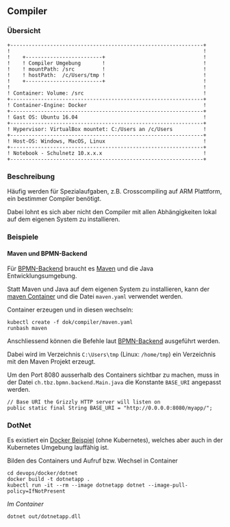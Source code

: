 Compiler 
--------

### Übersicht 

    +---------------------------------------------------------------+
    !                                                               !	
    !    +-------------------------+                                !
    !    ! Compiler Umgebung       !                                !
    !    ! mountPath: /src         !                                !       
    !    ! hostPath:  /c/Users/tmp !                                !       
    !    +-------------------------+                                !
    !                                                               !	
    ! Container: Volume: /src                                       !	
    +---------------------------------------------------------------+
    ! Container-Engine: Docker                                      !	
    +---------------------------------------------------------------+
    ! Gast OS: Ubuntu 16.04                                         !	
    +---------------------------------------------------------------+
    ! Hypervisor: VirtualBox mountet: C:/Users an /c/Users          !	
    +---------------------------------------------------------------+
    ! Host-OS: Windows, MacOS, Linux                                !	
    +---------------------------------------------------------------+
    ! Notebook - Schulnetz 10.x.x.x                                 !                 
    +---------------------------------------------------------------+

### Beschreibung
    
Häufig werden für Spezialaufgaben, z.B. Crosscompiling auf ARM Plattform, ein bestimmer Compiler benötigt.

Dabei lohnt es sich aber nicht den Compiler mit allen Abhängigkeiten lokal auf dem eigenen System zu installieren.

### Beispiele

#### Maven und BPMN-Backend

Für [BPMN-Backend](https://github.com/bernet-tbz/bpmn-tutorial/tree/master/bpmn-backend) braucht es [Maven](https://maven.apache.org/) und die Java Entwicklungsumgebung.

Statt Maven und Java auf dem eigenen System zu installieren, kann der [maven Container](https://hub.docker.com/_/maven/) und die Datei `maven.yaml` verwendet werden.

Container erzeugen und in diesen wechseln:

	kubectl create -f dok/compiler/maven.yaml
	runbash maven
	
Anschliessend können die Befehle laut [BPMN-Backend](https://github.com/bernet-tbz/bpmn-tutorial/tree/master/bpmn-backend) ausgeführt werden.

Dabei wird im Verzeichnis `C:\Users\tmp` (Linux: `/home/tmp`) ein Verzeichnis mit den Maven Projekt erzeugt.

Um den Port 8080 ausserhalb des Containers sichtbar zu machen, muss in der Datei `ch.tbz.bpmn.backend.Main.java` die Konstante `BASE_URI` angepasst werden.

    // Base URI the Grizzly HTTP server will listen on
    public static final String BASE_URI = "http://0.0.0.0:8080/myapp/";

### DotNet

Es existiert ein [Docker Beispiel](https://github.com/mc-b/devops/tree/master/docker/dotnet) (ohne Kubernetes), welches aber auch in der Kubernetes Umgebung lauffähig ist.

Bilden des Containers und Aufruf bzw. Wechsel in Container

	cd devops/docker/dotnet
	docker build -t dotnetapp .
	kubectl run -it --rm --image dotnetapp dotnet --image-pull-policy=IfNotPresent
	
*Im Container*

	dotnet out/dotnetapp.dll

